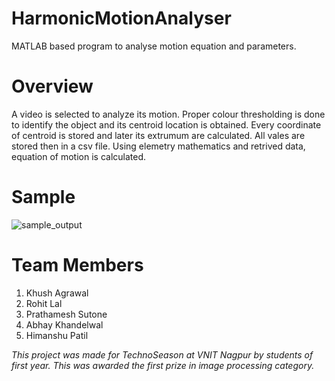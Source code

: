 # HarmonicMotionAnalyser
MATLAB based program to analyse motion equation and parameters.

# Overview
A video is selected to analyze its motion. Proper colour thresholding is done to identify the object and its centroid location is obtained. Every coordinate of centroid is stored and later its extrumum are calculated. All vales are stored then in a csv file. Using elemetry mathematics and retrived data, equation of motion is calculated.

# Sample
![sample_output](https://user-images.githubusercontent.com/34411770/47431667-0dc98680-d7ba-11e8-8114-c362aa5444ae.png)

# Team Members
1. Khush Agrawal
2. Rohit Lal
3. Prathamesh Sutone
4. Abhay Khandelwal
5. Himanshu Patil

*This project was made for TechnoSeason at VNIT Nagpur by students of first year. This was awarded the first prize in image processing category.*
